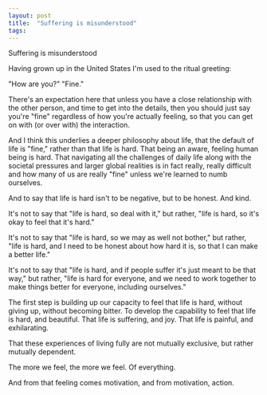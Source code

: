 ```yaml
---
layout: post
title:  "Suffering is misunderstood"
tags: 
---
```


Suffering is misunderstood

Having grown up in the United States I'm used to the ritual greeting:

"How are you?"
"Fine."

There's an expectation here that unless you have a close relationship with the other person, and time to get into the details, then you should just say you're "fine" regardless of how you're actually feeling, so that you can get on with (or over with) the interaction.

And I think this underlies a deeper philosophy about life, that the default of life is "fine," rather than that life is hard. That being an aware, feeling human being is hard. That navigating all the challenges of daily life along with the societal pressures and larger global realities is in fact really, really difficult and how many of us are really "fine" unless we're learned to numb ourselves.

And to say that life is hard isn't to be negative, but to be honest. And kind.

It's not to say that "life is hard, so deal with it," but rather, "life is hard, so it's okay to feel that it's hard."

It's not to say that "life is hard, so we may as well not bother," but rather, "life is hard, and I need to be honest about how hard it is, so that I can make a better life."

It's not to say that "life is hard, and if people suffer it's just meant to be that way," but rather, "life is hard for everyone, and we need to work together to make things better for everyone, including ourselves."

The first step is building up our capacity to feel that life is hard, without giving up, without becoming bitter. To develop the capability to feel that life is hard, and beautiful. That life is suffering, and joy. That life is painful, and exhilarating.

That these experiences of living fully are not mutually exclusive, but rather mutually dependent.

The more we feel, the more we feel. Of everything.

And from that feeling comes motivation, and from motivation, action.